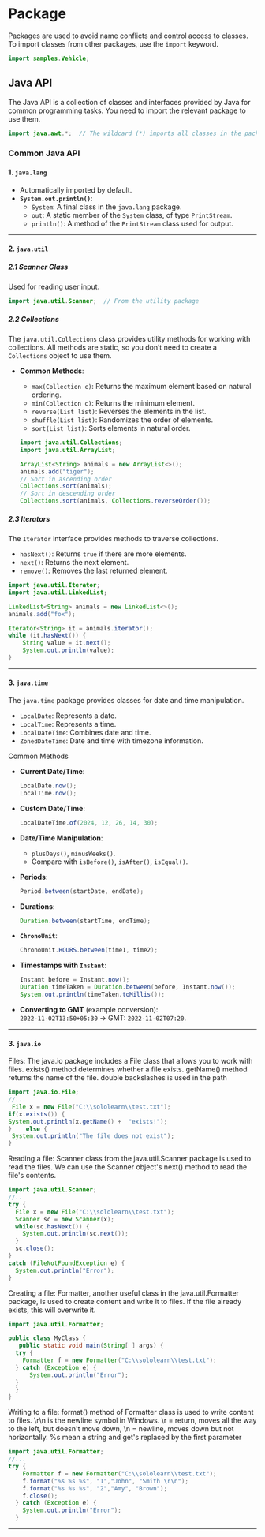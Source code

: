 # Package

Packages are used to avoid name conflicts and control access to classes. To import classes from other packages, use the `import` keyword.  

```java
import samples.Vehicle;
```

## Java API

The Java API is a collection of classes and interfaces provided by Java for common programming tasks. You need to import the relevant package to use them.  

```java
import java.awt.*;  // The wildcard (*) imports all classes in the package
```

### Common Java API

#### 1. `java.lang`

- Automatically imported by default.  
- **`System.out.println()`**:  
  - `System`: A final class in the `java.lang` package.  
  - `out`: A static member of the `System` class, of type `PrintStream`.  
  - `println()`: A method of the `PrintStream` class used for output.

---

#### 2. `java.util`

##### 2.1 **Scanner Class**

Used for reading user input.  

```java
import java.util.Scanner;  // From the utility package
```

##### 2.2 Collections  

The `java.util.Collections` class provides utility methods for working with collections. All methods are static, so you don’t need to create a `Collections` object to use them.

- **Common Methods**:
  - `max(Collection c)`: Returns the maximum element based on natural ordering.
  - `min(Collection c)`: Returns the minimum element.
  - `reverse(List list)`: Reverses the elements in the list.
  - `shuffle(List list)`: Randomizes the order of elements.
  - `sort(List list)`: Sorts elements in natural order.

  ```java
  import java.util.Collections;
  import java.util.ArrayList;

  ArrayList<String> animals = new ArrayList<>();
  animals.add("tiger");
  // Sort in ascending order
  Collections.sort(animals);
  // Sort in descending order
  Collections.sort(animals, Collections.reverseOrder());
  ```

##### 2.3 Iterators  

The `Iterator` interface provides methods to traverse collections.  

- `hasNext()`: Returns `true` if there are more elements.
- `next()`: Returns the next element.  
- `remove()`: Removes the last returned element.


```java
import java.util.Iterator;
import java.util.LinkedList;

LinkedList<String> animals = new LinkedList<>();
animals.add("fox");

Iterator<String> it = animals.iterator();    
while (it.hasNext()) {      
    String value = it.next();     
    System.out.println(value);       
}
```

---

#### 3. `java.time`

The `java.time` package provides classes for date and time manipulation.

- `LocalDate`: Represents a date.
- `LocalTime`: Represents a time.
- `LocalDateTime`: Combines date and time.
- `ZonedDateTime`: Date and time with timezone information.

Common Methods

- **Current Date/Time**:  

  ```java
  LocalDate.now();
  LocalTime.now();
  ```

- **Custom Date/Time**:  

  ```java
  LocalDateTime.of(2024, 12, 26, 14, 30);
  ```

- **Date/Time Manipulation**:  
  - `plusDays()`, `minusWeeks()`.  
  - Compare with `isBefore()`, `isAfter()`, `isEqual()`.

- **Periods**:  

  ```java
  Period.between(startDate, endDate);
  ```

- **Durations**:  

  ```java
  Duration.between(startTime, endTime);
  ```

- **`ChronoUnit`**:  

  ```java
  ChronoUnit.HOURS.between(time1, time2);
  ```

- **Timestamps with `Instant`**:  

  ```java
  Instant before = Instant.now();
  Duration timeTaken = Duration.between(before, Instant.now());
  System.out.println(timeTaken.toMillis());
  ```

- **Converting to GMT** (example conversion):  
  `2022-11-02T13:50+05:30` → GMT: `2022-11-02T07:20`.  

---

#### 3. `java.io`

Files: The java.io package includes a File class that allows you to work with files. exists() method determines whether a file exists. getName() method returns the name of the file. double backslashes is used in the path

```java
import java.io.File;
//...
 File x = new File("C:\\sololearn\\test.txt");    
if(x.exists()) {     
System.out.println(x.getName() +  "exists!");    
}    else {     
 System.out.println("The file does not exist");   
}
```

Reading a file: Scanner class from the java.util.Scanner package is used to read the files. We can use the Scanner object's next() method to read the file's contents.

```java
import java.util.Scanner;
//..
try {  
  File x = new File("C:\\sololearn\\test.txt");  
  Scanner sc = new Scanner(x);  
  while(sc.hasNext()) {    
    System.out.println(sc.next());  
  }  
  sc.close();
} 
catch (FileNotFoundException e) {  
  System.out.println("Error");
}
```

Creating a file: Formatter, another useful class in the java.util.Formatter package, is used to create content and write it to files. If the file already exists, this will overwrite it.

```java
import java.util.Formatter;

public class MyClass {
   public static void main(String[ ] args) {
  try {
    Formatter f = new Formatter("C:\\sololearn\\test.txt");
  } catch (Exception e) {
      System.out.println("Error");
  }
  }
}
```

Writing to a file: format() method of Formatter class is used to write content to files. \r\n is the newline symbol in Windows. \r = return, moves all the way to the left, but doesn't move down, \n = newline, moves down but not horizontally. %s mean a string and get's replaced by the first parameter

```java
import java.util.Formatter;
//... 
try {
    Formatter f = new Formatter("C:\\sololearn\\test.txt");
    f.format("%s %s %s", "1","John", "Smith \r\n");
    f.format("%s %s %s", "2","Amy", "Brown");
    f.close();    
  } catch (Exception e) {
    System.out.println("Error");
  }
  ```

---
